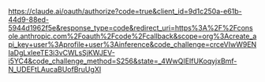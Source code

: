 https://claude.ai/oauth/authorize?code=true&client_id=9d1c250a-e61b-44d9-88ed-5944d1962f5e&response_type=code&redirect_uri=https%3A%2F%2Fconsole.anthropic.com%2Foauth%2Fcode%2Fcallback&scope=org%3Acreate_api_key+user%3Aprofile+user%3Ainference&code_challenge=crceVIwW9ENIaDgLxleeTE3i3vCWLsSjKWJEV-i5YC4&code_challenge_method=S256&state=_4WwQIEIfUKoqyjxBmf-N_UDEFtLAucaBUofBruUgXI
